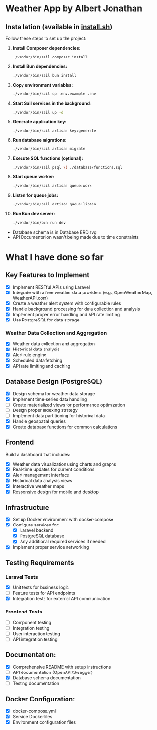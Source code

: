 # Weather App by Albert Jonathan

## Installation (available in [install.sh](./install.sh))
Follow these steps to set up the project:

1. **Install Composer dependencies:**

    ```bash
    ./vendor/bin/sail composer install
    ```

2. **Install Bun dependencies:**

    ```bash
    ./vendor/bin/sail bun install
    ```

3. **Copy environment variables:**

    ```bash
    ./vendor/bin/sail cp .env.example .env
    ```

4. **Start Sail services in the background:**

    ```bash
    ./vendor/bin/sail up -d
    ```

5. **Generate application key:**

    ```bash
    ./vendor/bin/sail artisan key:generate
    ```

6. **Run database migrations:**

    ```bash
    ./vendor/bin/sail artisan migrate
    ```

7. **Execute SQL functions (optional):**

    ```bash
    ./vendor/bin/sail psql \i ./database/functions.sql
    ```

8. **Start queue worker:**

    ```bash
    ./vendor/bin/sail artisan queue:work
    ```

9. **Listen for queue jobs:**

    ```bash
    ./vendor/bin/sail artisan queue:listen
    ```

10. **Run Bun dev server:**

    ```bash
    ./vendor/bin/bun run dev
    ```

- Database schema is in Database ERD.svg   
- API Documentation wasn't being made due to time constraints


# What I have done so far

## Key Features to Implement
- [X] Implement RESTful APIs using Laravel
- [X] Integrate with a free weather data providers (e.g., OpenWeatherMap, WeatherAPI.com)
- [X] Create a weather alert system with configurable rules
- [X] Handle background processing for data collection and analysis
- [X] Implement proper error handling and API rate limiting
- [X] Use PostgreSQL for data storage

### Weather Data Collection and Aggregation
- [X] Weather data collection and aggregation
- [X] Historical data analysis
- [X] Alert rule engine
- [X] Scheduled data fetching
- [X] API rate limiting and caching

## Database Design (PostgreSQL)
- [X] Design schema for weather data storage
- [X] Implement time-series data handling
- [ ] Create materialized views for performance optimization
- [ ] Design proper indexing strategy
- [ ] Implement data partitioning for historical data
- [X] Handle geospatial queries
- [X] Create database functions for common calculations

## Frontend
Build a dashboard that includes:
- [X] Weather data visualization using charts and graphs
- [X] Real-time updates for current conditions
- [X] Alert management interface
- [X] Historical data analysis views
- [x] Interactive weather maps
- [x] Responsive design for mobile and desktop

## Infrastructure
- [X] Set up Docker environment with docker-compose
- [X] Configure services for:
  - [X] Laravel backend
  - [X] PostgreSQL database
  - [X] Any additional required services if needed
- [X] Implement proper service networking

## Testing Requirements

### Laravel Tests
- [X] Unit tests for business logic
- [ ] Feature tests for API endpoints
- [X] Integration tests for external API communication

### Frontend Tests
- [ ] Component testing
- [ ] Integration testing
- [ ] User interaction testing
- [ ] API integration testing

## Documentation:
- [X] Comprehensive README with setup instructions
- [ ] API documentation (OpenAPI/Swagger)
- [X] Database schema documentation
- [ ] Testing documentation
## Docker Configuration:
- [X] docker-compose.yml
- [X] Service Dockerfiles
- [X] Environment configuration files
